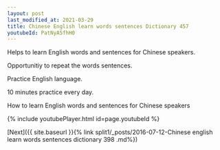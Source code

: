 ```yaml
---
layout: post
last_modified_at: 2021-03-29
title: Chinese English learn words sentences Dictionary 457 
youtubeId: PatNyA5fhH0
---
```

 
 
Helps to learn English words and sentences for Chinese speakers.

Opportunitiy to repeat the words sentences. 

Practice English language. 
 
10 minutes practice every day. 
 
How to learn English words and sentences for Chinese speakers 
 
{% include youtubePlayer.html id=page.youtubeId %}
 
 
[Next]({{ site.baseurl }}{% link  split1/_posts/2016-07-12-Chinese english learn words sentences dictionary 398 .md%})
 

